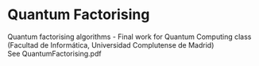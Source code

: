 # Quantum Factorising
Quantum factorising algorithms - Final work for Quantum Computing class (Facultad de Informática, Universidad Complutense de Madrid) \
See QuantumFactorising.pdf
